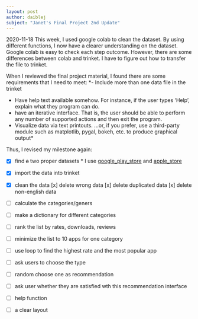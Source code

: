 ```yaml
---
layout: post 
author: daiblej
subject: "Janet's Final Project 2nd Update"
---
```


2020-11-18
This week, I used google colab to clean the dataset. By using different functions, I now have a clearer understanding on the dataset. Google colab is easy to check each step outcome. However, there are some differences between colab and trinket. I have to figure out how to transfer the file to trinket. 

When I reviewed the final project material, I found there are some requirements that I need to meet:
*- Include more than one data file in the trinket
- Have help text available somehow. For instance, if the user types ‘Help’, explain what they program can do.
- have an iterative interface. That is, the user should be able to perform any number of supported actions and then exit the program.
- Visualize data via text printouts. 
…or, if you prefer, use a third-party module such as matplotlib, pygal, bokeh, etc. to produce graphical output*

Thus, I revised my milestone again:
- [x] find ~~a~~ two proper datasets
      * I use [google_play_store](https://www.kaggle.com/lava18/google-play-store-apps) and [apple_store](https://www.kaggle.com/ramamet4/app-store-apple-data-set-10k-apps)
- [x] import the data into trinket
- [x] clean the data
    [x] delete wrong data
    [x] delete duplicated data
    [x] delete non-english data

- [ ] calculate the categories/geners
- [ ] make a dictionary for different categories
- [ ] rank the list by rates, downloads, reviews
- [ ] minimize the list to 10 apps for one category
- [ ] use loop to find the highest rate and the most popular app
- [ ] ask users to choose the type
- [ ] random choose one as recommendation
- [ ] ask user whether they are satisfied wth this recommendation
interface
- [ ] help function
- [ ] a clear layout

